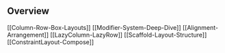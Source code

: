 ## Overview
[[Column-Row-Box-Layouts]]
[[Modifier-System-Deep-Dive]]
[[Alignment-Arrangement]]
[[LazyColumn-LazyRow]]
[[Scaffold-Layout-Structure]]
[[ConstraintLayout-Compose]]
